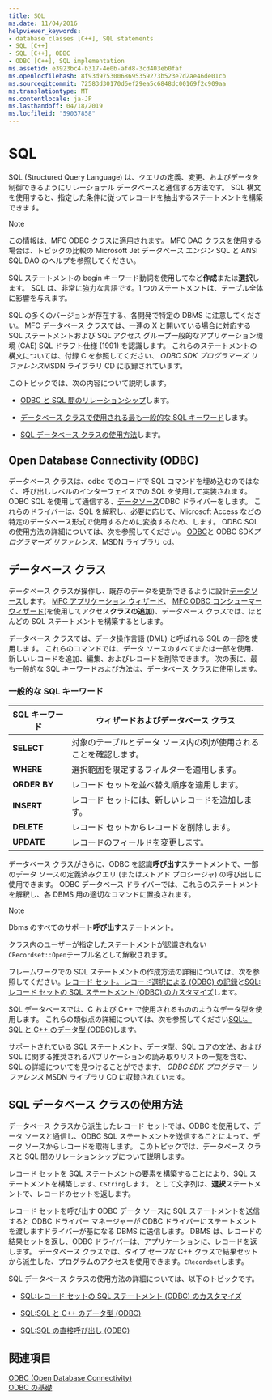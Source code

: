 ```yaml
---
title: SQL
ms.date: 11/04/2016
helpviewer_keywords:
- database classes [C++], SQL statements
- SQL [C++]
- SQL [C++], ODBC
- ODBC [C++], SQL implementation
ms.assetid: e3923bc4-b317-4e0b-afd8-3cd403eb0faf
ms.openlocfilehash: 8f93d97530068695359273b523e7d2ae46de01cb
ms.sourcegitcommit: 72583d30170d6ef29ea5c6848dc00169f2c909aa
ms.translationtype: MT
ms.contentlocale: ja-JP
ms.lasthandoff: 04/18/2019
ms.locfileid: "59037858"
---
```

# <a name="sql"></a>SQL

SQL (Structured Query Language) は、クエリの定義、変更、およびデータを制御できるようにリレーショナル データベースと通信する方法です。 SQL 構文を使用すると、指定した条件に従ってレコードを抽出するステートメントを構築できます。

> [!NOTE]
>  この情報は、MFC ODBC クラスに適用されます。 MFC DAO クラスを使用する場合は、トピックの比較の Microsoft Jet データベース エンジン SQL と ANSI SQL DAO のヘルプを参照してください。

SQL ステートメントの begin キーワード動詞を使用してなど**作成**または**選択**します。 SQL は、非常に強力な言語です。1 つのステートメントは、テーブル全体に影響を与えます。

SQL の多くのバージョンが存在する、各開発で特定の DBMS に注意してください。 MFC データベース クラスでは、一連の X と開いている場合に対応する SQL ステートメントおよび SQL アクセス グループ一般的なアプリケーション環境 (CAE) SQL ドラフト仕様 (1991) を認識します。 これらのステートメントの構文については、付録 C を参照してください、 *ODBC SDK* *プログラマーズ リファレンス*MSDN ライブラリ CD に収録されています。

このトピックでは、次の内容について説明します。

- [ODBC と SQL 間のリレーションシップ](#_core_open_database_connectivity_.28.odbc.29)します。

- [データベース クラスで使用される最も一般的な SQL キーワード](#_core_the_database_classes)します。

- [SQL データベース クラスの使用方法](#_core_how_the_database_classes_use_sql)します。

##  <a name="_core_open_database_connectivity_.28.odbc.29"></a> Open Database Connectivity (ODBC)

データベース クラスは、odbc でのコードで SQL コマンドを埋め込むのではなく、呼び出しレベルのインターフェイスでの SQL を使用して実装されます。 ODBC SQL を使用して通信する、[データソース](../../data/odbc/data-source-odbc.md)ODBC ドライバーをします。 これらのドライバーは、SQL を解釈し、必要に応じて、Microsoft Access などの特定のデータベース形式で使用するために変換するため、します。 ODBC SQL の使用方法の詳細については、次を参照してください。 [ODBC](../../data/odbc/odbc-basics.md)と ODBC SDK*プログラマーズ リファレンス*、MSDN ライブラリ cd。

##  <a name="_core_the_database_classes"></a> データベース クラス

データベース クラスが操作し、既存のデータを更新できるように設計[データソース](../../data/odbc/data-source-odbc.md)します。 [MFC アプリケーション ウィザード](../../mfc/reference/database-support-mfc-application-wizard.md)、 [MFC ODBC コンシューマー ウィザード](../../mfc/reference/adding-an-mfc-odbc-consumer.md)(を使用してアクセス**クラスの追加**)、データベース クラスでは、ほとんどの SQL ステートメントを構築するとします。

データベース クラスでは、データ操作言語 (DML) と呼ばれる SQL の一部を使用します。 これらのコマンドでは、データ ソースのすべてまたは一部を使用、新しいレコードを追加、編集、およびレコードを削除できます。 次の表に、最も一般的な SQL キーワードおよび方法は、データベース クラスに使用します。

### <a name="some-common-sql-keywords"></a>一般的な SQL キーワード

|SQL キーワード|ウィザードおよびデータベース クラス|
|-----------------|---------------------------------------------|
|**SELECT**|対象のテーブルとデータ ソース内の列が使用されることを確認します。|
|**WHERE**|選択範囲を限定するフィルターを適用します。|
|**ORDER BY**|レコード セットを並べ替え順序を適用します。|
|**INSERT**|レコード セットには、新しいレコードを追加します。|
|**DELETE**|レコード セットからレコードを削除します。|
|**UPDATE**|レコードのフィールドを変更します。|

データベース クラスがさらに、ODBC を認識**呼び出す**ステートメントで、一部のデータ ソースの定義済みクエリ (またはストアド プロシージャ) の呼び出しに使用できます。 ODBC データベース ドライバーでは、これらのステートメントを解釈し、各 DBMS 用の適切なコマンドに置換されます。

> [!NOTE]
>  Dbms のすべてのサポート**呼び出す**ステートメント。

クラス内のユーザーが指定したステートメントが認識されない`CRecordset::Open`テーブル名として解釈されます。

フレームワークでの SQL ステートメントの作成方法の詳細については、次を参照してください。[レコード セット。レコード選択による (ODBC) の記録](../../data/odbc/recordset-how-recordsets-select-records-odbc.md)と[SQL:レコード セットの SQL ステートメント (ODBC) のカスタマイズ](../../data/odbc/sql-customizing-your-recordsets-sql-statement-odbc.md)します。

SQL データベースでは、C および C++ で使用されるもののようなデータ型を使用します。 これらの類似点の詳細については、次を参照してください[SQL:。SQL と C++ のデータ型 (ODBC)](../../data/odbc/sql-sql-and-cpp-data-types-odbc.md)します。

サポートされている SQL ステートメント、データ型、SQL コアの文法、および SQL に関する推奨されるパブリケーションの読み取りリストの一覧を含む、SQL の詳細についてを見つけることができます、 *ODBC SDK* *プログラマー リファレンス* MSDN ライブラリ CD に収録されています。

##  <a name="_core_how_the_database_classes_use_sql"></a> SQL データベース クラスの使用方法

データベース クラスから派生したレコード セットでは、ODBC を使用して、データ ソースと通信し、ODBC SQL ステートメントを送信することによって、データ ソースからレコードを取得します。 このトピックでは、データベース クラスと SQL 間のリレーションシップについて説明します。

レコード セットを SQL ステートメントの要素を構築することにより、SQL ステートメントを構築します、`CString`します。 として文字列は、**選択**ステートメントで、レコードのセットを返します。

レコード セットを呼び出す ODBC データ ソースに SQL ステートメントを送信すると ODBC ドライバー マネージャーが ODBC ドライバーにステートメントを渡しますドライバーが基になる DBMS に送信します。 DBMS は、レコードの結果セットを返し、ODBC ドライバーは、アプリケーションに、レコードを返します。 データベース クラスでは、タイプ セーフな C++ クラスで結果セットから派生した、プログラムのアクセスを使用できます。`CRecordset`します。

SQL データベース クラスの使用方法の詳細については、以下のトピックです。

- [SQL:レコード セットの SQL ステートメント (ODBC) のカスタマイズ](../../data/odbc/sql-customizing-your-recordsets-sql-statement-odbc.md)

- [SQL:SQL と C++ のデータ型 (ODBC)](../../data/odbc/sql-sql-and-cpp-data-types-odbc.md)

- [SQL:SQL の直接呼び出し (ODBC)](../../data/odbc/sql-making-direct-sql-calls-odbc.md)

## <a name="see-also"></a>関連項目

[ODBC (Open Database Connectivity)](../../data/odbc/open-database-connectivity-odbc.md)<br/>
[ODBC の基礎](../../data/odbc/odbc-basics.md)